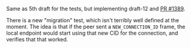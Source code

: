Same as 5th draft for the tests, but implementing draft-12 and [PR #1389](https://github.com/quicwg/base-drafts/pull/1389).

There is a new "migration" test, which isn't terribly well defined at the moment. The idea is that if the peer sent a `NEW_CONNECTION_ID` frame, the local endpoint would start using that new CID for the connection, and verifies that that worked.